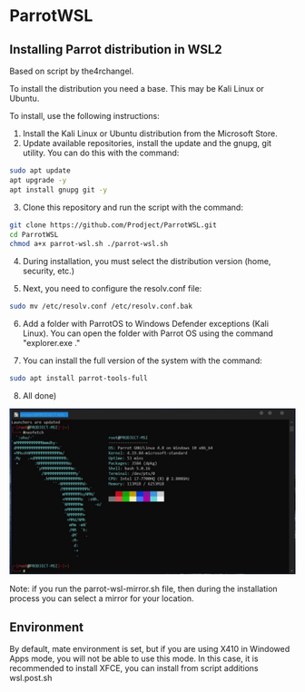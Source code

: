 # ParrotWSL
 Installing Parrot distribution in WSL2
 --------------------------------------
 Based on script by the4rchangel.

To install the distribution you need a base. This may be Kali Linux or Ubuntu.

To install, use the following instructions:

1. Install the Kali Linux or Ubuntu distribution from the Microsoft Store.
2. Update available repositories, install the update and the gnupg, git utility. You can do this with the command:

```bash
sudo apt update
apt upgrade -y 
apt install gnupg git -y
```

3. Clone this repository and run the script with the command: 

```bash
git clone https://github.com/Prodject/ParrotWSL.git 
cd ParrotWSL 
chmod a+x parrot-wsl.sh ./parrot-wsl.sh
```

4. During installation, you must select the distribution version (home, security, etc.)

5. Next, you need to configure the resolv.conf file:

```bash
sudo mv /etc/resolv.conf /etc/resolv.conf.bak
```

6. Add a folder with ParrotOS to Windows Defender exceptions (Kali Linux). You can open the folder with Parrot OS using the command "explorer.exe ."

7. You can install the full version of the system with the command:

```bash
sudo apt install parrot-tools-full
```

8. All done)

![neofetch](https://github.com/Prodject/ParrotWSL/raw/master/.raw/parrot.png)

Note: if you run the parrot-wsl-mirror.sh file, then during the installation process you can select a mirror for your location.

 Environment
 --------------------------------------
 
 By default, mate environment is set, but if you are using X410 in Windowed Apps mode, you will not be able to use this mode. In this case, it is recommended to install XFCE, you can install from script additions wsl.post.sh
